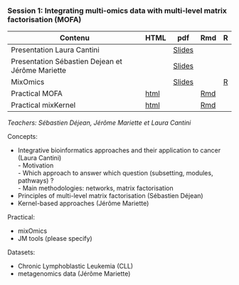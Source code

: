 ### Session 1: Integrating multi-omics data with multi-level matrix factorisation (MOFA)
        
| Contenu | HTML | pdf | Rmd | R |
|--------------------------------------------------|------|------|-----|-----|
| Presentation Laura Cantini |  | [Slides](/2019/Session2-3/Cantini_DU-Bii_module6.pdf) |  |
| Presentation Sébastien Dejean et Jérôme Mariette |  | [Slides](/2020/session1-2/DUBii_SD_JM.pdf) |  |
| MixOmics |  | [Slides](/2020/session1-2/slide_mixOmics_2018.pdf) |  | [R](/2020/session1-2/TP_mixOmics_DUBii.R) |
| Practical MOFA | [html](practical_MOFA.html) |  | [Rmd](/2020/session1-2/practical_MOFA.Rmd) |
| Practical mixKernel | [html](TP_mixKernel_DUBii.html) |  | [Rmd](/2020/session1-2/TP_mixKernel_DUBii.Rmd) |

*Teachers: Sébastien Déjean, Jérôme Mariette et Laura Cantini*

Concepts:

- Integrative bioinformatics approaches and their application to cancer (Laura Cantini)  
       - Motivation  
       - Which approach to answer which question (subsetting, modules, pathways) ?  
       - Main methodologies: networks, matrix factorisation  
- Principles of multi-level matrix factorisation (Sébastien Déjean)
- Kernel-based approaches (Jérôme Mariette)

Practical:

- mixOmics
- JM tools (please specify)

Datasets:
- Chronic Lymphoblastic Leukemia (CLL)
- metagenomics data (Jérôme Mariette)
